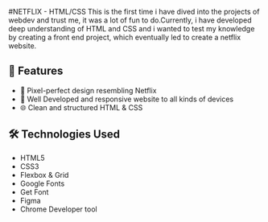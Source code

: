 #NETFLIX - HTML/CSS
This is the first time i have dived into the projects of webdev and trust me, it was a lot of fun to do.Currently, i have developed deep understanding of HTML and CSS and i wanted to test my knowledge by creating a front end project, which eventually led to create a netflix website.



## 🚀 Features
- 🎨 Pixel-perfect design resembling Netflix
- 📱 Well Developed and responsive website to all kinds of devices
- 🌐 Clean and structured HTML & CSS


## 🛠️ Technologies Used

- HTML5
- CSS3
- Flexbox & Grid
- Google Fonts
- Get Font
- Figma
- Chrome Developer tool
